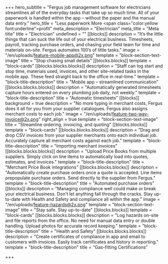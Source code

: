 +++
hero_subtitle = "Fergus job management software for electricians streamlines all of the everyday tasks that take up so much time. All of your paperwork is handled within the app – without the paper and the manual data entry."
hero_title = "Less paperwork More <span class=\"color:yellow font:underline\">profit</span>"
meta_description = "Electrician"
meta_title = "Meta title"
title = "Electrician"
undefined = ""
[[blocks]]
description = "It’s the little things that can suck the life out of your electrical business. Timesheets, payroll, tracking purchase orders, and chasing your field team for time and materials on-site. Fergus automates 100’s of little tasks."
image = "/en/uploads/feature-mobile-app@2x.png"
template = "block-section-text-image"
title = "Stop chasing small details"
[[blocks.blocks]]
template = "block-cards"
[[blocks.blocks.blocks]]
description = "Staff can log start and stop time, materials used, invoices, and other site-related tasks in the mobile app. These feed straight back to the office in real-time."
template = "block-title-description"
title = "Mobile app – streamlined communication"
[[blocks.blocks.blocks]]
description = "Automatically generated timesheets capture hours entered on every plumbing job daily, not weekly."
template = "block-title-description"
title = "Automatic timesheets"
[[blocks]]
background = true
description = "No more typing in merchant costs, Fergus does it all for you from your supplier catalogues. Fergus also assigns merchant costs to each job."
image = "/en/uploads/feature-two-way-invoice@2x.png"
right_align = true
template = "block-section-text-image"
title = "Streamline ordering, invoicing, and quoting"
[[blocks.blocks]]
template = "block-cards"
[[blocks.blocks.blocks]]
description = "Drag and drop CSV invoices from your supplier merchants onto each individual job. Accurately capture all merchant costs against each job."
template = "block-title-description"
title = "Importing merchant invoices"
[[blocks.blocks.blocks]]
description = "Upload Price Books from multiple suppliers. Simply click on line items to automatically load into quotes, estimates, and invoices."
template = "block-title-description"
title = "Merchant Price Book integrations"
[[blocks.blocks.blocks]]
description = "Automatically create purchase orders once a quote is accepted. Line items prepopulate purchase orders. Send directly to the supplier from Fergus."
template = "block-title-description"
title = "Automated purchase orders"
[[blocks]]
description = "Managing compliance well could make or break your electrical business. Don't let anything fall through the cracks. Stay up-to-date with Health and Safety and compliance all within the app."
image = "/en/uploads/feature-hazards@2x.png"
template = "block-section-text-image"
title = "Stay safe. Stay up-to-date"
[[blocks.blocks]]
template = "block-cards"
[[blocks.blocks.blocks]]
description = "Log hazards on-site and file reports from the office. No need for manual data entry or double handling. Upload photos for accurate record keeping."
template = "block-title-description"
title = "Health and Safety"
[[blocks.blocks.blocks]]
description = "Create certificates of compliance in app and email to customers with invoices. Easily track certificates and history in reporting."
template = "block-title-description"
title = "Gas-fitting Certifications"

+++
